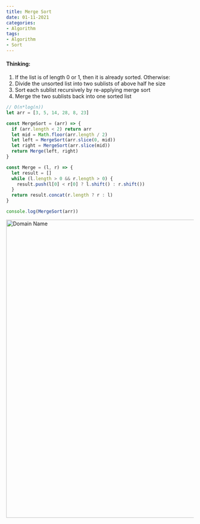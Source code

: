 ```yaml
---
title: Merge Sort
date: 01-11-2021
categories:
- Algorithm
tags:
- Algorithm
- Sort
---
```


#### Thinking:

1. If the list is of length 0 or 1, then it is already sorted. Otherwise:
2. Divide the unsorted list into two sublists of above half he size
3. Sort each sublist recursively by re-applying merge sort
4. Merge the two sublists back into one sorted list
 


```javascript
// O(n*log(n))
let arr = [3, 5, 14, 28, 8, 23]

const MergeSort = (arr) => {
  if (arr.length < 2) return arr
  let mid = Math.floor(arr.length / 2)
  let left = MergeSort(arr.slice(0, mid))
  let right = MergeSort(arr.slice(mid))
  return Merge(left, right)
}

const Merge = (l, r) => {
  let result = []
  while (l.length > 0 && r.length > 0) {
    result.push(l[0] < r[0] ? l.shift() : r.shift())
  }
  return result.concat(r.length ? r : l)
}

console.log(MergeSort(arr))
```

<img src="../../../../../assets/images/merge-sort.jpg" width="800" alt="Domain Name">
